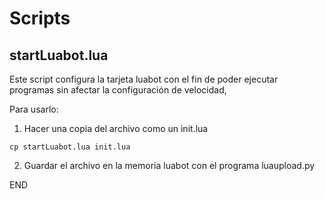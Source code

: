 # Scripts #

## startLuabot.lua ##

Este script configura la tarjeta luabot con el fin de poder ejecutar programas
sin afectar la configuración de velocidad,

Para usarlo:

1. Hacer una copia del archivo como un init.lua
```
cp startLuabot.lua init.lua
```
2. Guardar el archivo en la memoria luabot con el programa luaupload.py

END
